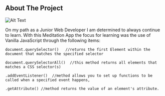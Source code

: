 ## About The Project

![Alt Text](/video/Meditation%20App.gif)
<br>

On my path as a Junior Web Developer I am determined to always continue to learn. With this Meditation App the focus for learning was the use of Vanilla JavaScript through the following items:

```
document.querySelector()   //returns the first Element within the document that matches the specified selector

document.querySelectorAll()  //this method returns all elements that matches a CSS selector(s)

.addEventListener()  //method allows you to set up functions to be called when a specified event happens,

.getAttribute() //method returns the value of an element's attribute. 
```